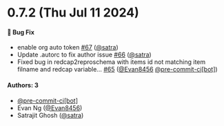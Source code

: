 # 0.7.2 (Thu Jul 11 2024)

#### 🐛 Bug Fix

- enable org auto token [#67](https://github.com/ReproNim/reproschema-py/pull/67) ([@satra](https://github.com/satra))
- Update .autorc to fix author issue [#66](https://github.com/ReproNim/reproschema-py/pull/66) ([@satra](https://github.com/satra))
- Fixed bug in redcap2reproschema with items id not matching item filname and redcap variable… [#65](https://github.com/ReproNim/reproschema-py/pull/65) ([@Evan8456](https://github.com/Evan8456) [@pre-commit-ci[bot]](https://github.com/pre-commit-ci[bot]))

#### Authors: 3

- [@pre-commit-ci[bot]](https://github.com/pre-commit-ci[bot])
- Evan Ng ([@Evan8456](https://github.com/Evan8456))
- Satrajit Ghosh ([@satra](https://github.com/satra))
